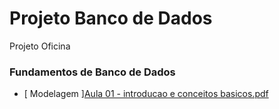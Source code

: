 # Projeto Banco de Dados
 Projeto Oficina
### **Fundamentos de Banco de Dados** 
- [ Modelagem ][Aula 01 - introducao e conceitos basicos.pdf](https://github.com/TARCISOLIVEIRA/Projeto-Banco-de-Dados/files/9585399/Aula.01.-.introducao.e.conceitos.basicos.pdf)



